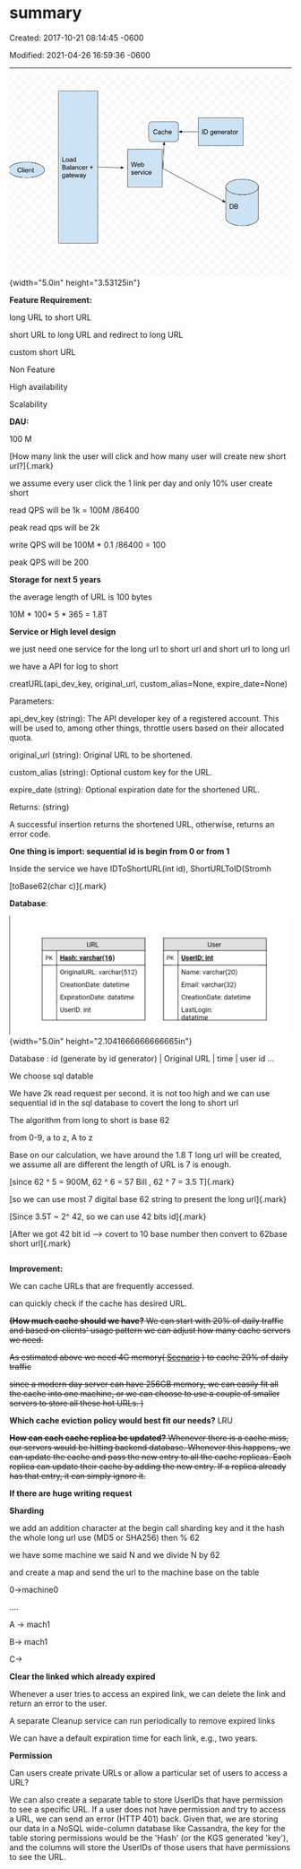 # summary 

Created: 2017-10-21 08:14:45 -0600

Modified: 2021-04-26 16:59:36 -0600

---

![Client Load Balancer + gateway Cache Web service ID generator DB ](../../media/TinyURL^MID-gen-TinyURL-summary-image1.png){width="5.0in" height="3.53125in"}











**Feature Requirement:**

long URL to short URL

short URL to long URL and redirect to long URL

custom short URL

Non Feature

High availability

Scalability

**DAU:**

100 M

[How many link the user will click and how many user will create new short url?]{.mark}



we assume every user click the 1 link per day and only 10% user create short

read QPS will be 1k = 100M /86400

peak read qps will be 2k

write QPS will be 100M * 0.1 /86400 = 100

peak QPS will be 200

**Storage for next 5 years**

the average length of URL is 100 bytes

10M * 100* 5 * 365 = 1.8T

**Service or High level design**

we just need one service for the long url to short url and short url to long url



we have a API for log to short

creatURL(api_dev_key, original_url, custom_alias=None, expire_date=None)

Parameters:

api_dev_key (string): The API developer key of a registered account. This will be used to, among other things, throttle users based on their allocated quota.

original_url (string): Original URL to be shortened.

custom_alias (string): Optional custom key for the URL.

expire_date (string): Optional expiration date for the shortened URL.

Returns: (string)

A successful insertion returns the shortened URL, otherwise, returns an error code.

**One thing is import: sequential id is begin from 0 or from 1**

Inside the service we have IDToShortURL(int id), ShortURLToID(Stromh

[toBase62(char c)]{.mark}

**Database**:

![URL Hash: varchar(lé) OriginalURL: varchar(512) CreationDate: datetime ExpirationDate: datatime UserlD: int PK User UserlD: int Name: varchar(20) Email: varchar(32) CreationDate: datetime LastLogin: ](../../media/TinyURL^MID-gen-TinyURL-summary-image2.jpg){width="5.0in" height="2.1041666666666665in"}

Database : id (generate by id generator) | Original URL | time | user id ...



We choose sql datable





We have 2k read request per second. it is not too high and we can use sequential id in the sql database to covert the long to short url

The algorithm from long to short is base 62

from 0-9, a to z, A to z

Base on our calculation, we have around the 1.8 T long url will be created, we assume all are different the length of URL is 7 is enough.



[since 62 ^ 5 = 900M, 62 ^ 6 = 57 Bill , 62 ^ 7 = 3.5 T]{.mark}

[so we can use most 7 digital base 62 string to present the long url]{.mark}

[Since 3.5T ~ 2^ 42, so we can use 42 bits id]{.mark}



[After we got 42 bit id --> covert to 10 base number then convert to 62base short url]{.mark}

|    |
|-----|



**Improvement:**

We can cache URLs that are frequently accessed.

can quickly check if the cache has desired URL.

~~**(How much cache should we have?** We can start with 20% of daily traffic and based on clients' usage pattern we can adjust how many cache servers we need.~~

~~As estimated above we need 4G memory( [Scenario](onenote:#Scenario&section-id={5C9BC554-D710-BB4A-B564-D4493A1F1645}&page-id={E2B39DFD-80FC-B247-81D1-CA95E38CBC76}&end&base-path=https://d.docs.live.net/77339d157d673f41/Documents/9%20chapter/System%20Design%20and%20OO%20Design/TinyURL.one) ) to cache 20% of daily traffic~~

~~since a modern day server can have 256GB memory, we can easily fit all the cache into one machine, or we can choose to use a couple of smaller servers to store all these hot URLs. )~~

**Which cache eviction policy would best fit our needs?** LRU

~~**How can each cache replica be updated?** Whenever there is a cache miss, our servers would be hitting backend database. Whenever this happens, we can update the cache and pass the new entry to all the cache replicas. Each replica can update their cache by adding the new entry. If a replica already has that entry, it can simply ignore it.~~



**If there are huge writing request**

**Sharding**

we add an addition character at the begin call sharding key and it the hash the whole long url use (MD5 or SHA256) then % 62

we have some machine we said N and we divide N by 62

and create a map and send the url to the machine base on the table

0->machine0

....

A -> mach1

B-> mach1

C->

**Clear the linked which already expired**

Whenever a user tries to access an expired link, we can delete the link and return an error to the user.

A separate Cleanup service can run periodically to remove expired links

We can have a default expiration time for each link, e.g., two years.

**Permission**

Can users create private URLs or allow a particular set of users to access a URL?

We can also create a separate table to store UserIDs that have permission to see a specific URL. If a user does not have permission and try to access a URL, we can send an error (HTTP 401) back. Given that, we are storing our data in a NoSQL wide-column database like Cassandra, the key for the table storing permissions would be the 'Hash' (or the KGS generated 'key'), and the columns will store the UserIDs of those users that have permissions to see the URL.


